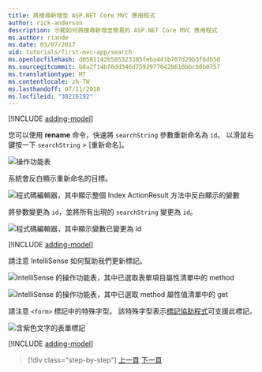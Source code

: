 ```yaml
---
title: 將搜尋新增至 ASP.NET Core MVC 應用程式
author: rick-anderson
description: 示範如何將搜尋新增至簡易的 ASP.NET Core MVC 應用程式
ms.author: riande
ms.date: 03/07/2017
uid: tutorials/first-mvc-app/search
ms.openlocfilehash: d0581142b505323385feba441b707d29b3f6db5d
ms.sourcegitcommit: b8a2f14bf8dd346d7592977642b610bbcb0b0757
ms.translationtype: HT
ms.contentlocale: zh-TW
ms.lasthandoff: 07/11/2018
ms.locfileid: "38216192"
---
```

[!INCLUDE [adding-model](~/includes/mvc-intro/search1.md)]

您可以使用 **rename** 命令，快速將 `searchString` 參數重新命名為 `id`。 以滑鼠右鍵按一下 `searchString` > [重新命名]。

![操作功能表](search/_static/rename.png)

系統會反白顯示重新命名的目標。

![程式碼編輯器，其中顯示整個 Index ActionResult 方法中反白顯示的變數](search/_static/rename2.png)

將參數變更為 `id`，並將所有出現的 `searchString` 變更為 `id`。

![程式碼編輯器，其中顯示變數已變更為 id](search/_static/rename3.png)

[!INCLUDE [adding-model](~/includes/mvc-intro/search2.md)]

請注意 IntelliSense 如何幫助我們更新標記。

![IntelliSense 的操作功能表，其中已選取表單項目屬性清單中的 method](search/_static/int_m.png)

![IntelliSense 的操作功能表，其中已選取 method 屬性值清單中的 get](search/_static/int_get.png)

請注意 `<form>` 標記中的特殊字型。 該特殊字型表示[標記協助程式](~/mvc/views/tag-helpers/intro.md)可支援此標記。

![含紫色文字的表單標記](search/_static/th_font.png)

[!INCLUDE [adding-model](~/includes/mvc-intro/search3.md)]

> [!div class="step-by-step"]
> [上一頁](controller-methods-views.md)
> [下一頁](new-field.md)  
